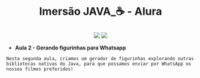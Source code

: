 <h1 align="center">
  <p align="center">Imersão JAVA_☕ - Alura </p>
</h1>

<p align="center">
<a href="#star"><img src="https://img.shields.io/github/gist/stars/imersao-alura2?style=social" ></a>
<a href="#follow"><img src="https://img.shields.io/github/followers/rebecca-cristina?style=social" ></a>
</p>

- **Aula 2 - Gerando figurinhas para Whatsapp**
  
`Nesta segunda aula, criamos um gerador de figurinhas explorando outras bibliotecas nativas do Java, para que possamos enviar por WhatsApp os nossos filmes preferidos!`

